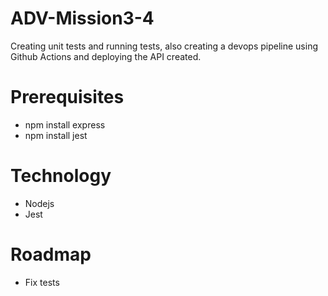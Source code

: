 # ADV-Mission3-4

Creating unit tests and running tests, also creating a devops pipeline using Github Actions and deploying the API created.

# Prerequisites

- npm install express
- npm install jest

# Technology

* Nodejs
* Jest

# Roadmap

* Fix tests
